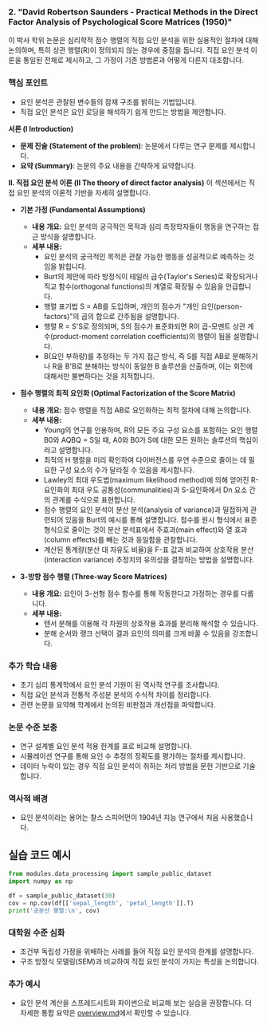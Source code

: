 ### 2. "David Robertson Saunders - Practical Methods in the Direct Factor Analysis of Psychological Score Matrices (1950)"

이 박사 학위 논문은 심리학적 점수 행렬의 직접 요인 분석을 위한 실용적인 절차에 대해 논의하며, 특히 상관 행렬(R)이 정의되지 않는 경우에 중점을 둡니다. 직접 요인 분석 이론을 통일된 전체로 제시하고, 그 가정이 기존 방법론과 어떻게 다른지 대조합니다.

### 핵심 포인트
* 요인 분석은 관찰된 변수들의 잠재 구조를 밝히는 기법입니다.
* 직접 요인 분석은 요인 로딩을 해석하기 쉽게 만드는 방법을 제안합니다.

**서론 (I Introduction)**

*   **문제 진술 (Statement of the problem)**: 논문에서 다루는 연구 문제를 제시합니다.
*   **요약 (Summary)**: 논문의 주요 내용을 간략하게 요약합니다.

**II. 직접 요인 분석 이론 (II The theory of direct factor analysis)**
이 섹션에서는 직접 요인 분석의 이론적 기반을 자세히 설명합니다.

*   **기본 가정 (Fundamental Assumptions)**
    *   **내용 개요:** 요인 분석의 궁극적인 목적과 심리 측정학자들이 행동을 연구하는 접근 방식을 설명합니다.
    *   **세부 내용:**
        *   요인 분석의 궁극적인 목적은 관찰 가능한 행동을 성공적으로 예측하는 것임을 밝힙니다.
        *   Burt의 제안에 따라 방정식이 테일러 급수(Taylor's Series)로 확장되거나 직교 함수(orthogonal functions)의 계열로 확장될 수 있음을 언급합니다.
        *   행렬 표기법 S = AB를 도입하며, 개인의 점수가 "개인 요인(person-factors)"의 곱의 합으로 간주됨을 설명합니다.
        *   행렬 R = S'S로 정의되며, S의 점수가 표준화되면 R이 곱-모멘트 상관 계수(product-moment correlation coefficients)의 행렬이 됨을 설명합니다.
        *   B(요인 부하량)를 추정하는 두 가지 접근 방식, 즉 S를 직접 AB로 분해하거나 R을 B'B로 분해하는 방식이 동일한 B 솔루션을 산출하며, 이는 회전에 대해서만 불변하다는 것을 지적합니다.

*   **점수 행렬의 최적 요인화 (Optimal Factorization of the Score Matrix)**
    *   **내용 개요:** 점수 행렬을 직접 AB로 요인화하는 최적 절차에 대해 논의합니다.
    *   **세부 내용:**
        *   Young의 연구를 인용하며, R의 모든 주요 구성 요소를 포함하는 요인 행렬 B0와 AQBQ = S일 때, A0와 B0가 S에 대한 모든 원하는 솔루션의 핵심이라고 설명합니다.
        *   최적의 H 행렬을 미리 확인하여 다이버전스를 우연 수준으로 줄이는 데 필요한 구성 요소의 수가 달라질 수 있음을 제시합니다.
        *   Lawley의 최대 우도법(maximum likelihood method)에 의해 얻어진 R-요인화의 최대 우도 공통성(communalities)과 S-요인화에서 Dn 요소 간의 관계를 수식으로 표현합니다.
        *   점수 행렬의 요인 분석이 분산 분석(analysis of variance)과 밀접하게 관련되어 있음을 Burt의 예시를 통해 설명합니다. 점수를 원시 형식에서 표준 형식으로 줄이는 것이 분산 분석표에서 주효과(main effect)와 열 효과(column effects)를 빼는 것과 동일함을 관찰합니다.
        *   계산된 통계량(분산 대 자유도 비율)을 F-표 값과 비교하여 상호작용 분산(interaction variance) 추정치의 유의성을 결정하는 방법을 설명합니다.

*   **3-방향 점수 행렬 (Three-way Score Matrices)**
    *   **내용 개요:** 요인이 3-선형 점수 함수를 통해 작동한다고 가정하는 경우를 다룹니다.
    *   **세부 내용:**
        *   텐서 분해를 이용해 각 차원의 상호작용 효과를 분리해 해석할 수 있습니다.
        *   분해 순서와 랭크 선택이 결과 요인의 의미를 크게 바꿀 수 있음을 강조합니다.

### 추가 학습 내용
* 초기 심리 통계학에서 요인 분석 기원이 된 역사적 연구를 조사합니다.
* 직접 요인 분석과 전통적 주성분 분석의 수식적 차이를 정리합니다.
* 관련 논문을 요약해 학계에서 논의된 비판점과 개선점을 파악합니다.

### 논문 수준 보충
* 연구 설계별 요인 분석 적용 한계를 표로 비교해 설명합니다.
* 시뮬레이션 연구를 통해 요인 수 추정의 정확도를 평가하는 절차를 제시합니다.
* 데이터 누락이 있는 경우 직접 요인 분석이 취하는 처리 방법을 문헌 기반으로 기술합니다.

### 역사적 배경
* 요인 분석이라는 용어는 찰스 스피어먼이 1904년 지능 연구에서 처음 사용했습니다.
## 실습 코드 예시

```python
from modules.data_processing import sample_public_dataset
import numpy as np

df = sample_public_dataset(30)
cov = np.cov(df[['sepal_length', 'petal_length']].T)
print('공분산 행렬:\n', cov)
```

### 대학원 수준 심화
* 조건부 독립성 가정을 위배하는 사례를 들어 직접 요인 분석의 한계를 설명합니다.
* 구조 방정식 모델링(SEM)과 비교하여 직접 요인 분석이 가지는 특성을 논의합니다.


### 추가 예시
- 요인 분석 계산을 스프레드시트와 파이썬으로 비교해 보는 실습을 권장합니다.
더 자세한 통합 요약은 [overview.md](../overview.md)에서 확인할 수 있습니다.
